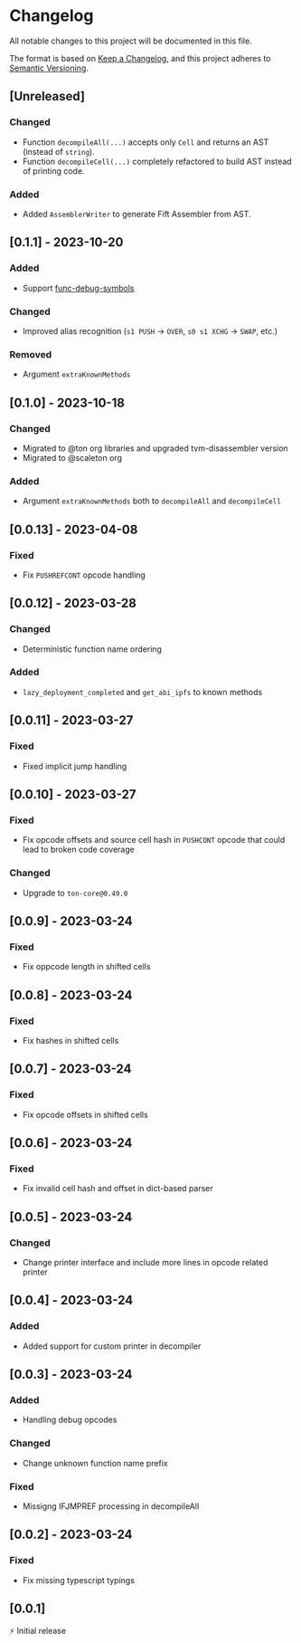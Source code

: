 # Changelog

All notable changes to this project will be documented in this file.

The format is based on [Keep a Changelog](https://keepachangelog.com/en/1.0.0/),
and this project adheres to [Semantic Versioning](https://semver.org/spec/v2.0.0.html).

## [Unreleased]

### Changed

- Function `decompileAll(...)` accepts only `Cell` and returns an AST (instead of `string`).
- Function `decompileCell(...)` completely refactored to build AST instead of printing code.

### Added

- Added `AssemblerWriter` to generate Fift Assembler from AST.

## [0.1.1] - 2023-10-20

### Added

- Support [func-debug-symbols](https://github.com/scaleton-labs/func-debug-symbols)

### Changed

- Improved alias recognition (`s1 PUSH` -> `OVER`, `s0 s1 XCHG` -> `SWAP`, etc.)

### Removed

- Argument `extraKnownMethods`

## [0.1.0] - 2023-10-18

### Changed

- Migrated to @ton org libraries and upgraded tvm-disassembler version
- Migrated to @scaleton org

### Added

- Argument `extraKnownMethods` both to `decompileAll` and `decompileCell`

## [0.0.13] - 2023-04-08

### Fixed

- Fix `PUSHREFCONT` opcode handling

## [0.0.12] - 2023-03-28

### Changed

- Deterministic function name ordering

### Added

- `lazy_deployment_completed` and `get_abi_ipfs` to known methods

## [0.0.11] - 2023-03-27

### Fixed

- Fixed implicit jump handling

## [0.0.10] - 2023-03-27

### Fixed

- Fix opcode offsets and source cell hash in `PUSHCONT` opcode that could lead to broken code coverage

### Changed

- Upgrade to `ton-core@0.49.0`

## [0.0.9] - 2023-03-24

### Fixed

- Fix oppcode length in shifted cells

## [0.0.8] - 2023-03-24

### Fixed

- Fix hashes in shifted cells

## [0.0.7] - 2023-03-24

### Fixed

- Fix opcode offsets in shifted cells

## [0.0.6] - 2023-03-24

### Fixed

- Fix invalid cell hash and offset in dict-based parser

## [0.0.5] - 2023-03-24

### Changed

- Change printer interface and include more lines in opcode related printer

## [0.0.4] - 2023-03-24

### Added

- Added support for custom printer in decompiler

## [0.0.3] - 2023-03-24

### Added

- Handling debug opcodes

### Changed

- Change unknown function name prefix

### Fixed

- Missigng IFJMPREF processing in decompileAll

## [0.0.2] - 2023-03-24

### Fixed

- Fix missing typescript typings

## [0.0.1]

⚡️ Initial release
